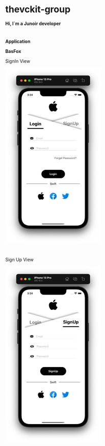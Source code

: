 # thevckit-group
**Hi, I`m a Junoir developer**
#

**Application**

**BasFox**

SignIn View

<img src="https://github.com/vckit/thevckit-group/blob/master/BasFox/screens/sigin.png" width="300" height="550"/>

#

Sign Up View

<img src="https://github.com/vckit/thevckit-group/blob/master/BasFox/screens/signup.png" width="300" height="550"/>

